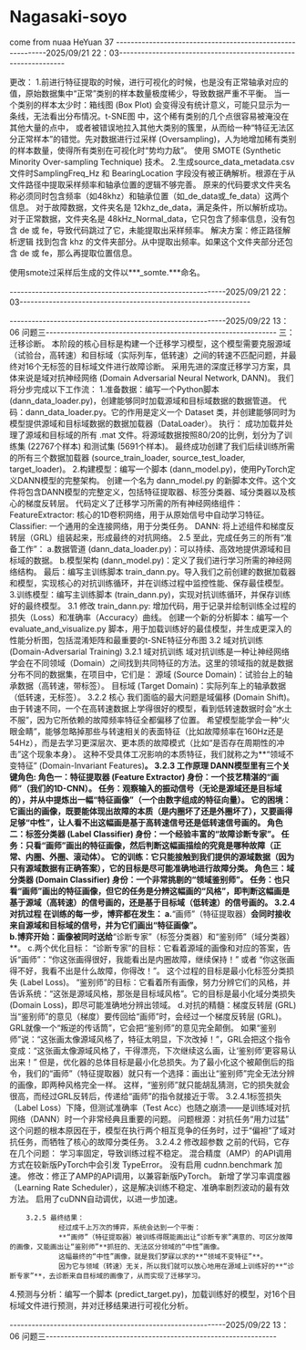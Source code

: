 # Nagasaki-soyo
come from nuaa HeYuan 37 
-----------------------------------------------------------2025/09/21 22：03---------------------------------------------------------------

更改：
    1.前进行特征提取的时候，进行可视化的时候，也是没有正常轴承对应的值，原始数据集中“正常”类别的样本数量极度稀少，导致数据严重不平衡。
当一个类别的样本太少时：箱线图 (Box Plot) 会变得没有统计意义，可能只显示为一条线，无法看出分布情况。t-SNE图 中，这个稀有类别的几个点很容易被淹没在其他大量的点中，
或者被错误地拉入其他大类别的簇里，从而给一种“特征无法区分正常样本”的错觉。先对数据进行过采样 (Oversampling)，人为地增加稀有类别的样本数量，使得所有类别在可视化时“势均力敌”。
使用 SMOTE (Synthetic Minority Over-sampling Technique) 技术。
    2.生成source_data_metadata.csv文件时SamplingFreq_Hz 和 BearingLocation 字段没有被正确解析。根源在于从文件路径中提取采样频率和轴承位置的逻辑不够完善。
原来的代码要求文件夹名称必须同时包含频率（如48khz）和轴承位置（如_de_data或_fe_data）这两个信息。
对于故障数据，文件夹名是 12khz_de_data，满足条件，所以解析成功。对于正常数据，文件夹名是 48kHz_Normal_data，它只包含了频率信息，没有包含 de 或 fe，导致代码跳过了它，未能提取出采样频率。
解决方案：修正路径解析逻辑
找到包含 khz 的文件夹部分。从中提取出频率。如果这个文件夹部分还包含 de 或 fe，那么再提取位置信息。


使用smote过采样后生成的文件以***_somte.***命名。

-----------------------------------------------------------2025/09/21 22：03---------------------------------------------------------------


-----------------------------------------------------------2025/09/22 13：06 问题三---------------------------------------------------------------
三：迁移诊断。
    本阶段的核心目标是构建一个迁移学习模型，这个模型需要克服源域（试验台，高转速）和目标域（实际列车，低转速）之间的转速不匹配问题，并最终对16个无标签的目标域文件进行故障诊断。
采用先进的深度迁移学习方案，具体来说是域对抗神经网络 (Domain Adversarial Neural Network, DANN)。
    我们将分步完成以下工作流：
1.准备数据：编写一个Python脚本 (dann_data_loader.py)，创建能够同时加载源域和目标域数据的数据管道。
    代码：dann_data_loader.py。它的作用是定义一个 Dataset 类，并创建能够同时为模型提供源域和目标域数据的数据加载器（DataLoader）。
    执行：
        成功加载并处理了源域和目标域的所有 .mat 文件。将源域数据按照80/20的比例，划分为了训练集 (22767个样本) 和测试集 (5691个样本)。
        最终成功创建了我们后续训练所需的所有三个数据加载器 (source_train_loader, source_test_loader, target_loader)。
2.构建模型：编写一个脚本 (dann_model.py)，使用PyTorch定义DANN模型的完整架构。
    创建一个名为 dann_model.py 的新脚本文件。这个文件将包含DANN模型的完整定义，包括特征提取器、标签分类器、域分类器以及核心的梯度反转层。
    代码定义了迁移学习所需的所有神经网络组件：
    FeatureExtractor: 核心的1D卷积网络，用于从原始信号中自动学习特征。
    Classifier: 一个通用的全连接网络，用于分类任务。
    DANN: 将上述组件和梯度反转层（GRL）组装起来，形成最终的对抗网络。
2.5
    至此，完成任务三的所有“准备工作”：
    a.数据管道 (dann_data_loader.py)：可以持续、高效地提供源域和目标域的数据。
    b.模型架构 (dann_model.py)：定义了我们进行学习所需的神经网络结构。
    最后：编写主训练脚本 train_dann.py。导入我们之前创建的数据加载器和模型，实现核心的对抗训练循环，并在训练过程中监控性能、保存最佳模型。
3.训练模型：编写主训练脚本 (train_dann.py)，实现对抗训练循环，并保存训练好的最终模型。
    3.1
        修改 train_dann.py: 增加代码，用于记录并绘制训练全过程的损失（Loss）和准确率（Accuracy）曲线。
        创建一个新的分析脚本：编写一个 evaluate_and_visualize.py 脚本，用于加载训练好的最佳模型，并生成更深入的性能分析图，包括混淆矩阵和最重要的t-SNE特征分布图
    3.2 域对抗训练(Domain-Adversarial Training)
        3.2.1 域对抗训练
               域对抗训练是一种让神经网络学会在不同领域（Domain）之间找到共同特征的方法。这里的领域指的就是数据分布不同的数据集，在项目中，它们是：
               源域 (Source Domain)：试验台上的轴承数据（高转速，带标签）。
               目标域 (Target Domain)：实际列车上的轴承数据（低转速，无标签）。
        3.2.2 核心
                我们面临的最大问题是域偏移 (Domain Shift)。由于转速不同，一个在高转速数据上学得很好的模型，看到低转速数据时会“水土不服”，因为它所依赖的故障频率特征全都偏移了位置。
                希望模型能学会一种“火眼金睛”，能够忽略掉那些与转速相关的表面特征（比如故障频率在160Hz还是54Hz），而是去学习更深层次、更本质的故障模式（比如“是否存在周期性的冲击”这个现象本身）。
                这种不受具体工况影响的本质特征，我们就称之为**“领域不变特征” (Domain-Invariant Features)**。
        3.2.3 工作原理
                DANN模型里有三个关键角色:
                角色一：特征提取器 (Feature Extractor)
                        身份：一个技艺精湛的“画师”（我们的1D-CNN）。
                        任务：观察输入的振动信号（无论是源域还是目标域的），并从中提炼出一幅“特征画像”（一个由数字组成的特征向量）。
                        它的困境：它画出的画像，既要能体现出故障的本质（是内圈坏了还是外圈坏了），又要画得足够“中性”，让人看不出这幅画是基于高转速信号还是低转速信号画的。
                角色二：标签分类器 (Label Classifier)
                        身份：一个经验丰富的“故障诊断专家”。
                        任务：只看“画师”画出的特征画像，然后判断这幅画描绘的究竟是哪种故障（正常、内圈、外圈、滚动体）。
                        它的训练：它只能接触到我们提供的源域数据（因为只有源域数据有正确答案），它的目标是尽可能准确地进行故障分类。
                角色三：域分类器 (Domain Classifier)
                        身份：一个非常挑剔的“领域鉴别师”。
                        任务：也只看“画师”画出的特征画像，但它的任务是分辨这幅画的“风格”，即判断这幅画是基于源域（高转速）的信号画的，还是基于目标域（低转速）的信号画的。
        3.2.4 对抗过程
                在训练的每一步，博弈都在发生：
                a.**“画师”（特征提取器）**会同时接收来自源域和目标域的信号，并为它们画出“特征画像”。        
                b.博弈开始：画像被同时送给**“诊断专家”（标签分类器）和“鉴别师”（域分类器）**。
                c.两个优化目标：
                        “诊断专家”的目标：它看着源域的画像和对应的答案，告诉“画师”：“你这张画得很好，我能看出是内圈故障，继续保持！” 或者 “你这张画得不好，我看不出是什么故障，你得改！”。
                        这个过程的目标是最小化标签分类损失 (Label Loss)。
                        “鉴别师”的目标：它看着所有画像，努力分辨它们的风格，并告诉系统：“这张是源域风格，那张是目标域风格”。它的目标是最小化域分类损失 (Domain Loss)，即尽可能准确地分辨出领域。
                d.对抗的精髓：梯度反转层 (GRL)
                        当“鉴别师”的意见（梯度）要传回给“画师”时，会经过一个梯度反转层 (GRL)。
                        GRL就像一个“叛逆的传话筒”，它会把“鉴别师”的意见完全颠倒。
                        如果“鉴别师”说：“这张画太像源域风格了，特征太明显，下次改掉！”，GRL会把这个指令变成：“这张画太像源域风格了，干得漂亮，下次继续这么画，让‘鉴别师’更容易认出来！”
                        但是，优化器的总体目标是最小化总损失。为了最小化这个被颠倒后的指令，我们的“画师”（特征提取器）就只有一个选择：画出让“鉴别师”完全无法分辨的画像，即两种风格完全一样。
                        这样，“鉴别师”就只能胡乱猜测，它的损失就会很高，而经过GRL反转后，传递给“画师”的指令就接近于零。
        3.2.4.1标签损失（Label Loss）下降，但测试准确率（Test Acc）也随之崩溃——是训练域对抗网络（DANN）时一个非常经典且重要的问题。
                问题根源：对抗任务“用力过猛”
                这个问题的根本原因在于，模型在执行两个相互竞争的任务时，过于“偏袒”了域对抗任务，而牺牲了核心的故障分类任务。
        3.2.4.2 修改超参数
                之前的代码，它存在几个问题：
                    学习率固定，导致训练过程不稳定。
                    混合精度（AMP）的API调用方式在较新版PyTorch中会引发 TypeError。
                    没有启用 cudnn.benchmark 加速。
                修改：修正了AMP的API调用，以兼容新版PyTorch。
                    新增了学习率调度器（Learning Rate Scheduler），这是解决训练不稳定、准确率剧烈波动的最有效方法。
                    启用了cuDNN自动调优，以进一步加速。
                
        3.2.5 最终结果：
                经过成千上万次的博弈，系统会达到一个平衡：
                **“画师”（特征提取器）被训练得既能画出让“诊断专家”满意的、可区分故障的画像，又能画出让“鉴别师”**抓狂的、无法区分领域的“中性”画像。
                这幅最终的“中性”画像，就是我们梦寐以求的**“领域不变特征”**。
                因为它与领域（转速）无关，所以我们就可以放心地用在源域上训练好的**“诊断专家”**，去诊断来自目标域的画像了，从而实现了迁移学习。
        
       

    
4.预测与分析：编写一个脚本 (predict_target.py)，加载训练好的模型，对16个目标域文件进行预测，并对迁移结果进行可视化分析。


-----------------------------------------------------------2025/09/22 13：06 问题三---------------------------------------------------------------
